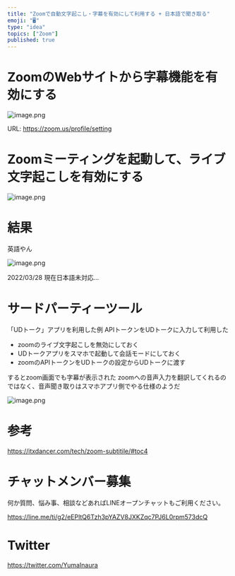 ```yaml
---
title: "Zoomで自動文字起こし・字幕を有効にして利用する + 日本語で聞き取る"
emoji: "🖥"
type: "idea"
topics: ["Zoom"]
published: true
---
```


# ZoomのWebサイトから字幕機能を有効にする


![image.png](https://qiita-image-store.s3.ap-northeast-1.amazonaws.com/0/89618/7bd19915-10fd-ac85-b0c2-9d624de9d249.png)

URL:
https://zoom.us/profile/setting

# Zoomミーティングを起動して、ライブ文字起こしを有効にする

![image.png](https://qiita-image-store.s3.ap-northeast-1.amazonaws.com/0/89618/1207c272-670b-e6bb-a161-debc868d50d0.png)

# 結果

英語やん

![image.png](https://qiita-image-store.s3.ap-northeast-1.amazonaws.com/0/89618/e314040c-1aaa-1a52-1016-f879e2c3b825.png)

2022/03/28 現在日本語未対応…

# サードパーティーツール

「UDトーク」アプリを利用した例
APIトークンをUDトークに入力して利用した

- zoomのライブ文字起こしを無効にしておく
- UDトークアプリをスマホで起動して会話モードにしておく
- zoomのAPIトークンをUDトークの設定からUDトークに渡す

するとzoom画面でも字幕が表示された
zoomへの音声入力を翻訳してくれるのではなく、音声聞き取りはスマホアプリ側でやる仕様のようだ

![image.png](https://qiita-image-store.s3.ap-northeast-1.amazonaws.com/0/89618/4f52793a-78e6-61c4-fdaf-fd4b0bdb6758.png)



# 参考

https://itxdancer.com/tech/zoom-subtitile/#toc4











<!-- Update From Qiita API -->

# チャットメンバー募集


何か質問、悩み事、相談などあればLINEオープンチャットもご利用ください。

https://line.me/ti/g2/eEPltQ6Tzh3pYAZV8JXKZqc7PJ6L0rpm573dcQ





# Twitter


https://twitter.com/YumaInaura


<!-- Update From Qiita API -->


